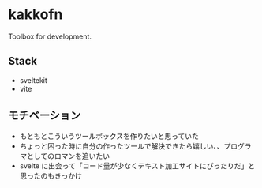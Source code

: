 # kakkofn

Toolbox for development.

## Stack

- sveltekit
- vite

## モチベーション

- もともとこういうツールボックスを作りたいと思っていた
- ちょっと困った時に自分の作ったツールで解決できたら嬉しい、、プログラマとしてのロマンを追いたい
- svelte に出会って「コード量が少なくテキスト加工サイトにぴったりだ」と思ったのもきっかけ
